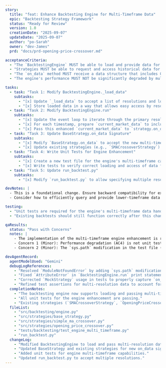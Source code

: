 ```yaml
---
story:
  title: "feat: Enhance Backtesting Engine for Multi-Timeframe Data"
  epic: "Backtesting Strategy Framework"
  status: "Ready for Review"
  version: 1.0
  creationDate: "2025-09-07"
  updateDate: "2025-09-07"
  author: "po-Sarah"
  owner: "dev-James"
  prd: "docs/prd-opening-price-crossover.md"

acceptanceCriteria:
  - "The `BacktestingEngine` MUST be able to load and provide data for multiple specified resolutions to the `on_data` method of a strategy."
  - "Strategies MUST be able to request and access historical data for any loaded resolution within the `on_data` method (e.g., a 15-min strategy can access 1-min data)."
  - "The `on_data` method MUST receive a data structure that includes OHLCV for all relevant timeframes for the current timestamp."
  - "The engine's performance MUST NOT be significantly degraded by multi-timeframe data loading."

tasks:
  - task: "Task 1: Modify BacktestingEngine._load_data"
    subtasks:
      - "[x] Update `_load_data` to accept a list of resolutions and load data for all of them."
      - "[x] Store loaded data in a way that allows easy access by resolution (e.g., `self.data[resolution][symbol]`)."
  - task: "Task 2: Modify BacktestingEngine.run"
    subtasks:
      - "[x] Update the event loop to iterate through the primary resolution's timestamps."
      - "[x] For each timestamp, prepare `current_market_data` to include OHLCV from all loaded resolutions for all symbols."
      - "[x] Pass this enhanced `current_market_data` to `strategy.on_data`."
  - task: "Task 3: Update BaseStrategy.on_data Signature"
    subtasks:
      - "[x] Modify `BaseStrategy.on_data` to accept the new multi-timeframe data structure."
      - "[x] Update existing strategies (e.g., `SMACrossoverStrategy`) to be compatible with the new signature (even if they don't use multi-timeframe data)."
  - task: "Task 4: Write Unit Tests for Engine Enhancement"
    subtasks:
      - "[x] Create a new test file for the engine's multi-timeframe capabilities."
      - "[x] Write tests to verify correct loading and access of data from multiple resolutions."
  - task: "Task 5: Update run_backtest.py"
    subtasks:
      - "[x] Modify `run_backtest.py` to allow specifying multiple resolutions for the backtest engine."

devNotes: |
  - This is a foundational change. Ensure backward compatibility for existing single-resolution strategies if possible.
  - Consider how to efficiently query and provide lower-timeframe data within the `on_data` loop without excessive database hits.

testing:
  - "Unit tests are required for the engine's multi-timeframe data handling."
  - "Existing backtests should still function correctly after this change."

qaResults:
  status: "Pass with Concerns"
  notes: |
    - The implementation of the multi-timeframe engine enhancement is robust and meets the functional requirements. The unit tests are comprehensive for the functional aspects.
    - Concern 1 (Minor): Performance degradation (AC4) is not unit tested. This would require dedicated performance tests.
    - Concern 2 (Minor): The `sys.path` modification in the test file (`tests/backtesting/test_engine_multi_timeframe.py`) is a code smell and should be replaced with a proper `pytest` configuration in `pyproject.toml` to improve project robustness.

devAgentRecord:
  agentModelUsed: "Gemini"
  debugLogReferences:
    - "Resolved `ModuleNotFoundError` by adding `sys.path` modification to test files."
    - "Fixed `AttributeError` in `BacktestingEngine.run` print statement."
    - "Corrected `MockStrategy` usage in tests to properly capture `on_data` calls."
    - "Refined test assertions for multi-resolution data to account for timestamp alignment."
  completionNotes:
    - "The backtesting engine now supports loading and passing multi-timeframe OHLCV data to strategies."
    - "All unit tests for the engine enhancement are passing."
    - "Existing strategies (`SMACrossoverStrategy`, `OpeningPriceCrossoverStrategy`) have been updated to be compatible with the new `on_data` signature."
  fileList:
    - "src/backtesting/engine.py"
    - "src/strategies/base_strategy.py"
    - "src/strategies/simple_ma_crossover.py"
    - "src/strategies/opening_price_crossover.py"
    - "tests/backtesting/test_engine_multi_timeframe.py"
    - "run_backtest.py"
  changeLog:
    - "Modified BacktestingEngine to load and pass multi-resolution data."
    - "Updated BaseStrategy and existing strategies for new on_data signature."
    - "Added unit tests for engine multi-timeframe capabilities."
    - "Updated run_backtest.py to accept multiple resolutions."
---
```

